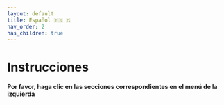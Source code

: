 ```yaml
---
layout: default
title: Español 🇪🇸 🇬
nav_order: 2
has_children: true
---
```


# Instrucciones

 __Por favor, haga clic en las secciones correspondientes en el menú de la izquierda__